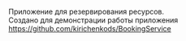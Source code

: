 Приложение для резервирования ресурсов.\
Создано для демонстрации работы приложения https://github.com/kirichenkods/BookingService
